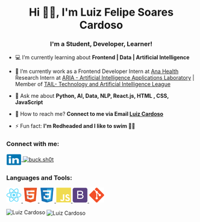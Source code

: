 <h1 align="center">Hi 👋🏻, I'm Luiz Felipe Soares Cardoso</h1>
<h3 align="center">I'm a Student, Developer, Learner!</h3>



- 💻 I’m currently learning about **Frontend | Data | Artificial Intelligence**

- 💼 I’m currently work as a Frontend Developer Intern at [Ana Health](https://www.anahealth.app/) <br/> Research Intern at [ARIA - Artificial Intelligence Applications Laboratory](https://aria.ci.ufpb.br/) | Member of [TAIL- Technology and Artificial Intelligence League](https://aria.ci.ufpb.br/tail/)

- 💬 Ask me about **Python, AI, Data, NLP, React.js, HTML , CSS, JavaScript**

- 📧 How to reach me? **Connect to me via Email [Luiz Cardoso](luizfelipe.sc1999@gmail.com)**

- ⚡ Fun fact: **I'm Redheaded and I like to swim 🏊‍♂️**

<p align="left">
<h3 align="left">Connect with me:</h3>
<a href="https://www.linkedin.com/in/luizfcardoso/" target="blank"><img align="center" src="https://raw.githubusercontent.com/devicons/devicon/master/icons/linkedin/linkedin-original.svg" alt="devesh-kumar-singh-b43580136" height="30" width="40" /> </a>
<a href="https://www.instagram.com/luizfsoarees/" target="blank"><img align="center" src="https://image.flaticon.com/icons/png/128/1384/1384063.png" alt="buck.sh0t" height="30" width="40" /> </a>
</p>

<h3 align="left">Languages and Tools:</h3>
<p align="left"> 
    <a href="https://pt-br.reactjs.org/" target="_blank"> 
        <code><img src="https://raw.githubusercontent.com/devicons/devicon/9f4f5cdb393299a81125eb5127929ea7bfe42889/icons/react/react-original.svg" alt="react" width="40" height="40"/></code> 
    </a> 
    <a href="https://www.w3.org/html/" target="_blank"> 
        <code><img src="https://raw.githubusercontent.com/devicons/devicon/master/icons/html5/html5-original.svg" alt="html5" width="40" height="40"/></code> 
    </a>  
    <a href="https://www.w3schools.com/css/" target="_blank"> 
        <code><img src="https://raw.githubusercontent.com/devicons/devicon/master/icons/css3/css3-original.svg" alt="css3" width="40" height="40"/></code>  
    </a> 
    <a href="https://developer.mozilla.org/en-US/docs/Web/JavaScript" target="_blank"> 
        <code><img src="https://raw.githubusercontent.com/devicons/devicon/master/icons/javascript/javascript-plain.svg" alt="javascript" width="40" height="40"/></code>  
    </a>
    <a href="https://getbootstrap.com" target="_blank"> 
        <code><img src="https://raw.githubusercontent.com/devicons/devicon/master/icons/bootstrap/bootstrap-plain.svg" alt="bootstrap" width="40" height="40"/></code>  
    </a> 
    <a href="https://git-scm.com/" target="_blank"> 
        <code><img src="https://raw.githubusercontent.com/devicons/devicon/master/icons/git/git-original.svg" alt="git" width="40" height="40"/></code>  
    </a> 
</p>

<p><img align="left" src="https://github-readme-stats.vercel.app/api/top-langs/?username=luizfsoares&layout=compact&theme=midnight-purple" alt="Luiz Cardoso" /></p>
<p>&nbsp;<img align="center" src="https://github-readme-stats.vercel.app/api?username=luizfsoares&show_icons=true&theme=midnight-purple" alt="Luiz Cardoso" /></p>

